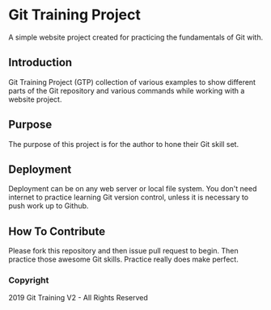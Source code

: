 # Git Training Project

A simple website project created for practicing the fundamentals of Git with.

## Introduction 

Git Training Project (GTP) collection of various examples to show different parts of the Git repository  and various commands while working with a website project.

## Purpose

The purpose of this project is for the author to hone their Git skill set.

## Deployment

Deployment can be on any web server or local file system. You don't need internet to practice learning Git version control, unless it is necessary to push work up to Github.

## How To Contribute 

Please fork this repository and then issue pull request to begin. Then practice those awesome Git skills. Practice really does make perfect.

### Copyright

2019 Git Training V2 - All Rights Reserved
